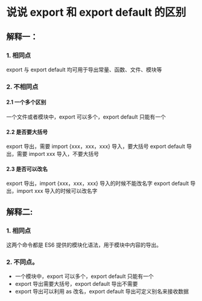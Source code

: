 # 说说 export 和 export default 的区别

## 解释一：

### 1. 相同点

export 与 export default 均可用于导出常量、函数、文件、模块等

### 2. 不相同点

#### 2.1 一个多个区别

一个文件或者模块中，export 可以多个，export default 只能有一个

#### 2.2 是否要大括号

export 导出，需要 import {xxx，xxx，xxx} 导入，要大括号
export default 导出，需要 import xxx 导入，不要大括号

#### 2.3 是否可以改名

export 导出，import {xxx，xxx，xxx} 导入的时候不能改名字
export default 导出，import xxx 导入的时候可以改名字

## 解释二:

### 1. 相同点

这两个命令都是 ES6 提供的模块化语法，用于模块中内容的导出。

### 2. 不同点。

- 一个模块中，export 可以多个，export default 只能有一个
- export 导出需要大括号，export default 导出不需要
- export 导出可以利用 as 改名，export default 导出可定义别名来接收数据
